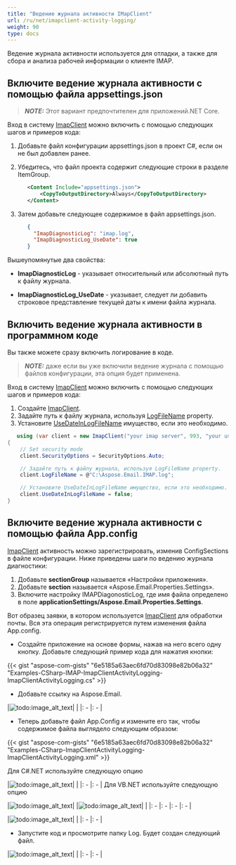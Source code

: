 ```yaml
---
title: "Ведение журнала активности IMapClient"
url: /ru/net/imapclient-activity-logging/
weight: 90
type: docs
---
```


Ведение журнала активности используется для отладки, а также для сбора и анализа рабочей информации о клиенте IMAP.

## **Включите ведение журнала активности с помощью файла appsettings.json**

> **_NOTE:_** Этот вариант предпочтителен для приложений.NET Core.

Вход в систему [ImapClient](https://reference.aspose.com/email/net/aspose.email.clients.imap/imapclient/) можно включить с помощью следующих шагов и примеров кода:

1. Добавьте файл конфигурации appsettings.json в проект C#, если он не был добавлен ранее.
2. Убедитесь, что файл проекта содержит следующие строки в разделе ItemGroup.

   ```xml
      <Content Include="appsettings.json">
          <CopyToOutputDirectory>Always</CopyToOutputDirectory>
      </Content>
   ```

3. Затем добавьте следующее содержимое в файл appsettings.json.

   ```json
      {
        "ImapDiagnosticLog": "imap.log",
        "ImapDiagnosticLog_UseDate": true
      }
   ```

Вышеупомянутые два свойства:

- **ImapDiagnosticLog** - указывает относительный или абсолютный путь к файлу журнала.

- **ImapDiagnosticLog_UseDate** - указывает, следует ли добавить строковое представление текущей даты к имени файла журнала.

## **Включить ведение журнала активности в программном коде**

Вы также можете сразу включить логирование в коде.

> **_NOTE:_** даже если вы уже включили ведение журнала с помощью файлов конфигурации, эта опция будет применена.

Вход в систему [ImapClient](https://reference.aspose.com/email/net/aspose.email.clients.imap/imapclient/) можно включить с помощью следующих шагов и примеров кода:

1. Создайте [ImapClient](https://reference.aspose.com/email/net/aspose.email.clients.imap/imapclient/).
2. Задайте путь к файлу журнала, используя [LogFileName](https://reference.aspose.com/email/net/aspose.email.clients/emailclient/logfilename/) property.
3. Установите [UseDateInLogFileName](https://reference.aspose.com/email/net/aspose.email.clients/emailclient/usedateinlogfilename/) имущество, если это необходимо.

```cs
   using (var client = new ImapClient("your imap server", 993, "your username", "your password"))
{
    // Set security mode
    client.SecurityOptions = SecurityOptions.Auto;

    // Задайте путь к файлу журнала, используя LogFileName property.
    client.LogFileName = @"C:\Aspose.Email.IMAP.log";

    // Установите UseDateInLogFileName имущество, если это необходимо.
    client.UseDateInLogFileName = false;
}
```

## **Включите ведение журнала активности с помощью файла App.config**

[ImapClient](https://reference.aspose.com/email/net/aspose.email.clients.imap/imapclient/) активность можно зарегистрировать, изменив ConfigSections в файле конфигурации. Ниже приведены шаги по ведению журнала диагностики:

1. Добавьте **sectionGroup** называется «Настройки приложения».
1. Добавьте **section** называется «Aspose.Email.Properties.Settings».
1. Включите настройку IMAPDiagonosticLog, где имя файла определено в поле **applicationSettings/Aspose.Email.Properties.Settings**.

Вот образец заявки, в котором используется [ImapClient](https://reference.aspose.com/email/net/aspose.email.clients.imap/imapclient/) для обработки почты. Вся эта операция регистрируется путем изменения файла App.config.

- Создайте приложение на основе формы, нажав на него всего одну кнопку. Добавьте следующий пример кода для нажатия кнопки:

{{< gist "aspose-com-gists" "6e5185a63aec6fd70d83098e82b06a32" "Examples-CSharp-IMAP-ImapClientActivityLogging-ImapClientActivityLogging.cs" >}}

- Добавьте ссылку на Aspose.Email.

|![todo:image_alt_text](imapclient-activity-logging_1.png)| |
|: - |: - |

- Теперь добавьте файл App.Config и измените его так, чтобы содержимое файла выглядело следующим образом:

{{< gist "aspose-com-gists" "6e5185a63aec6fd70d83098e82b06a32" "Examples-CSharp-ImapClientActivityLogging-ImapClientActivityLogging.xml" >}}

Для C#.NET используйте следующую опцию

|![todo:image_alt_text](imapclient-activity-logging_2.png)| |
|: - |: - |
Для VB.NET используйте следующую опцию

|![todo:image_alt_text](imapclient-activity-logging_2.png)| |![todo:image_alt_text](imapclient-activity-logging_4.png)| |
|: - |: - |: - |: - |

|![todo:image_alt_text](imapclient-activity-logging_5.png)| |
|: - |: - |

- Запустите код и просмотрите папку Log. Будет создан следующий файл.

|![todo:image_alt_text](imapclient-activity-logging_6.png)| |
|: - |: - |
